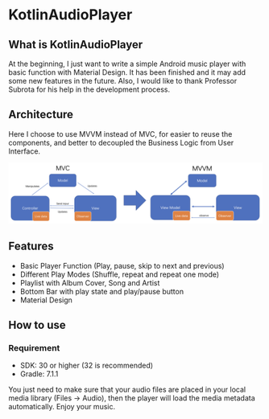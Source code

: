 # KotlinAudioPlayer

## What is KotlinAudioPlayer

At the beginning, I just want to write a simple Android music player with basic function with Material Design. It has been finished and it may add some new features in the future. Also, I would like to thank Professor Subrota for his help in the development process.

## Architecture

Here I choose to use MVVM instead of MVC, for easier to reuse the components, and better to decoupled the Business Logic from User Interface.

![MVVM](img/MVVM.png)

## Features

-   Basic Player Function (Play, pause, skip to next and previous)
-   Different Play Modes (Shuffle, repeat and repeat one mode)
-   Playlist with Album Cover, Song and Artist
-   Bottom Bar with play state and play/pause button
-   Material Design

## How to use

### Requirement

-   SDK: 30 or higher (32 is recommended)
-   Gradle: 7.1.1

You just need to make sure that your audio files are placed in your local media library (Files -> Audio), then the player will load the media metadata automatically. Enjoy your music.
